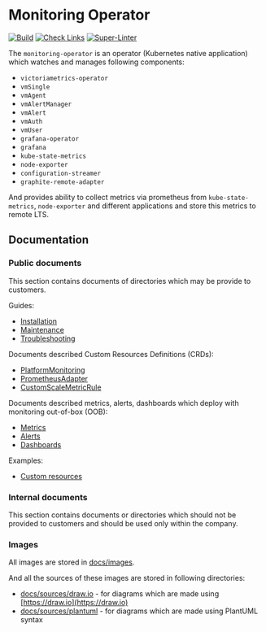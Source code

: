 # Monitoring Operator

[![Build](https://github.com/Netcracker/qubership-monitoring-operator/actions/workflows/build.yaml/badge.svg)](https://github.com/Netcracker/qubership-monitoring-operator/actions/workflows/build.yaml)
[![Check Links](https://github.com/Netcracker/qubership-monitoring-operator/actions/workflows/link-checker.yaml/badge.svg)](https://github.com/Netcracker/qubership-monitoring-operator/actions/workflows/link-checker.yaml)
[![Super-Linter](https://github.com/Netcracker/qubership-monitoring-operator/actions/workflows/super-linter.yaml/badge.svg)](https://github.com/Netcracker/qubership-monitoring-operator/actions/workflows/super-linter.yaml)

The `monitoring-operator` is an operator (Kubernetes native application) which watches and manages following components:

* `victoriametrics-operator`
* `vmSingle`
* `vmAgent`
* `vmAlertManager`
* `vmAlert`
* `vmAuth`
* `vmUser`
* `grafana-operator`
* `grafana`
* `kube-state-metrics`
* `node-exporter`
* `configuration-streamer`
* `graphite-remote-adapter`

And provides ability to collect metrics via prometheus from `kube-state-metrics`, `node-exporter` and different
applications and store this metrics to remote LTS.

## Documentation

### Public documents

This section contains documents of directories which may be provide to customers.

Guides:

* [Installation](docs/installation.md)
* [Maintenance](docs/maintenance.md)
* [Troubleshooting](docs/troubleshooting.md)

Documents described Custom Resources Definitions (CRDs):

* [PlatformMonitoring](docs/api/platform-monitoring.md)
* [PrometheusAdapter](docs/api/prometheus-adapter.md)
* [CustomScaleMetricRule](docs/api/custom-scale-metric-rule.md)

Documents described metrics, alerts, dashboards which deploy with monitoring out-of-box (OOB):

* [Metrics](docs/defaults/metrics.md)
* [Alerts](docs/defaults/alerts.md)
* [Dashboards](docs/defaults/dashboards)

Examples:

* [Custom resources](docs/examples/custom-resources)

### Internal documents

This section contains documents or directories which should not be provided to customers and should be used only
within the company.

### Images

All images are stored in [docs/images](docs/images).

And all the sources of these images are stored in following directories:

* [docs/sources/draw.io](docs/sources/draw.io) - for diagrams which are made using [https://draw.io](https://draw.io)
* [docs/sources/plantuml](docs/sources/plantuml) - for diagrams which are made using PlantUML syntax

